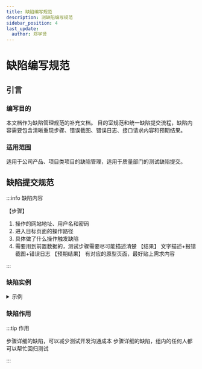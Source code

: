 ```yaml
---
title: 缺陷编写规范
description: 测缺陷编写规范
sidebar_position: 4
last_update:
  author: 郑学贤
---
```

# 缺陷编写规范

## 引言

### 编写目的

本文档作为缺陷管理规范的补充文档。
目的室规范和统一缺陷提交流程，缺陷内容需要包含清晰重现步骤、错误截图、错误日志、接口请求内容和预期结果。

### 适用范围

适用于公司产品、项目类项目的缺陷管理，适用于质量部门的测试缺陷提交。

## 缺陷提交规范

:::info 缺陷内容

【步骤】
1. 操作的网站地址、用户名和密码
2. 进入目标页面的操作路径
3. 具体做了什么操作触发缺陷
4. 需要用到前置数据的，测试步骤需要尽可能描述清楚
【结果】
文字描述+报错截图+错误日志
【预期结果】
有对应的原型页面，最好贴上需求内容

:::

### 缺陷实例
<details>
<summary>示例</summary>

参考地址：http://xxx.com

重现步骤
[步骤]

http://xxx.com

账号：13966778899 密码：888888

memberRoleId: 7
memberRoleName: "采购商"

1.进入订单能力-采购订单-新增现货采购订单

2.新增现货采购订单，必填项正常填写，点击保存



curl 'https://www.baidu.com/sugrec?prod=pc_his&from=pc_web&json=1&sid=36557_36753_36728_36974_36413_36954_36165_36918_36959_36745_26350_36650&hisdata=%5B%7B%22time%22%3A1658384786%2C%22kw%22%3A%22linux%20ftp%20server%22%7D%2C%7B%22time%22%3A1658387238%2C%22kw%22%3A%22github%20actions%22%7D%2C%7B%22time%22%3A1658389413%2C%22kw%22%3A%22docusaurus%20%E8%A7%86%E9%A2%91%22%7D%2C%7B%22time%22%3A1658389451%2C%22kw%22%3A%22docusaurus%20%E6%B7%BB%E5%8A%A0%20%E8%A7%86%E9%A2%91%22%7D%2C%7B%22time%22%3A1658389468%2C%22kw%22%3A%22markdown%20%E8%A7%86%E9%A2%91%22%7D%2C%7B%22time%22%3A1658397044%2C%22kw%22%3A%22uirecorder%E5%AE%98%E7%BD%91%22%7D%2C%7B%22time%22%3A1658397189%2C%22kw%22%3A%22testhome%22%7D%2C%7B%22time%22%3A1658406077%2C%22kw%22%3A%22chown%E5%91%BD%E4%BB%A4%E7%94%A8%E6%B3%95%22%7D%2C%7B%22time%22%3A1658406765%2C%22kw%22%3A%22linux%20%E5%AE%9D%E5%A1%94%22%7D%2C%7B%22time%22%3A1658408077%2C%22kw%22%3A%22ftperror%3A%20530%20permission%20denied%22%7D%5D&_t=1659257194956&req=2&csor=0' \
  -H 'Accept: application/json, text/javascript, */*; q=0.01' \
  -H 'Accept-Language: zh-CN,zh;q=0.9' \
  -H 'Connection: keep-alive' \
  -H 'Cookie: BIDUPSID=E243D5D78A53034D8FD077A8FD75FFAE; PSTM=1656035304; BAIDUID=E243D5D78A53034DE706E8305E33E343:FG=1; BD_UPN=12314753; BDUSS=ZZWn4td0oxaFVjc2lvakhaZ0p1cnJDRU9QaS1XVHlZQm5nLXBjMmgzWGI1QUpqSVFBQUFBJCQAAAAAAAAAAAEAAAB1CUowanVuemhlbjMxMAAAAAAAAAAAAAAAAAAAAAAAAAAAAAAAAAAAAAAAAAAAAAAAAAAAAAAAAAAAAAAAAAAAAAAAANtX22LbV9tiM1; BDUSS_BFESS=ZZWn4td0oxaFVjc2lvakhaZ0p1cnJDRU9QaS1XVHlZQm5nLXBjMmgzWGI1QUpqSVFBQUFBJCQAAAAAAAAAAAEAAAB1CUowanVuemhlbjMxMAAAAAAAAAAAAAAAAAAAAAAAAAAAAAAAAAAAAAAAAAAAAAAAAAAAAAAAAAAAAAAAAAAAAAAAANtX22LbV9tiM1; ZFY=WDslPgXjHAlcAtQFX0cvpYamGoaItCIjKV2ciKrKCRU:C; baikeVisitId=031d10b9-4272-4708-805f-647ecf3dd211; COOKIE_SESSION=145484_0_8_9_29_9_1_0_7_8_2_0_181008_0_0_0_1659002577_0_1659148059%7C9%2396036_6_1658225328%7C3; BD_HOME=1; H_PS_PSSID=36557_36753_36728_36974_36413_36954_36165_36918_36959_36745_26350_36650; BA_HECTOR=0g8kal000024218k2l0jbkqq1hecgb317; sugstore=0' \
  -H 'Referer: https://www.baidu.com/' \
  -H 'Sec-Fetch-Dest: empty' \
  -H 'Sec-Fetch-Mode: cors' \
  -H 'Sec-Fetch-Site: same-origin' \
  -H 'User-Agent: Mozilla/5.0 (Windows NT 10.0; Win64; x64) AppleWebKit/537.36 (KHTML, like Gecko) Chrome/103.0.0.0 Safari/537.36' \
  -H 'sec-ch-ua: ".Not/A)Brand";v="99", "Google Chrome";v="103", "Chromium";v="103"' \
  -H 'sec-ch-ua-mobile: ?0' \
  -H 'sec-ch-ua-platform: "Windows"' \
  --compressed

[结果]

1.提示“仓库Id不能为空”，并没有仓库字段填写

![](@site/static/img/test_img/2022-07-19-15-40-38.png)

[期望]

1.无报错提醒，保存成功，新增一条数据

</details>

### 缺陷作用

:::tip 作用

步骤详细的缺陷，可以减少测试开发沟通成本
步骤详细的缺陷，组内的任何人都可以帮忙回归测试

:::